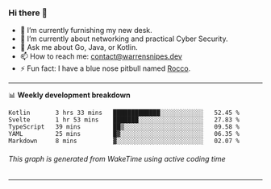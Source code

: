 ### Hi there 👋

- 🔭 I’m currently furnishing my new desk.
- 🌱 I’m currently about networking and practical Cyber Security.
- 💬 Ask me about Go, Java, or Kotlin.
- 📫 How to reach me: contact@warrensnipes.dev
- ⚡ Fun fact: I have a blue nose pitbull named [Rocco](https://i.imgur.com/iLsSCKu.jpg).

-------

📊 **Weekly development breakdown**
<!--START_SECTION:waka-->
```text
Kotlin       3 hrs 33 mins   █████████████░░░░░░░░░░░░   52.45 % 
Svelte       1 hr 53 mins    ███████░░░░░░░░░░░░░░░░░░   27.83 % 
TypeScript   39 mins         ██▒░░░░░░░░░░░░░░░░░░░░░░   09.58 % 
YAML         25 mins         █▓░░░░░░░░░░░░░░░░░░░░░░░   06.35 % 
Markdown     8 mins          ▓░░░░░░░░░░░░░░░░░░░░░░░░   02.07 % 
```
<!--END_SECTION:waka-->
###### *This graph is generated from WakeTime using active coding time*
-------
